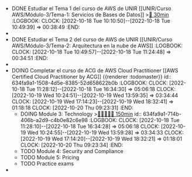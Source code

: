 - DONE Estudiar el Tema 1 del curso de AWS de UNIR [[UNIR/Curso AWS/Módulo-3/Tema-1: Servicios de Bases de Datos]] >[🍅 30min](#agenda-pomo://?t=f-1666080674567-1800)
  :LOGBOOK:
  CLOCK: [2022-10-18 Tue 10:10:50]--[2022-10-18 Tue 10:49:39] =>  00:38:49
  :END:
-
- DONE Estudiar el Tema 2 del curso de AWS de UNIR [[UNIR/Curso AWS/Módulo-3/Tema-2: Arquitectura en la nube de AWS]]
  :LOGBOOK:
  CLOCK: [2022-10-18 Tue 10:49:57]--[2022-10-18 Tue 11:24:48] =>  00:34:51
  :END:
-
- DOING Completar el curso de ACG de AWS Cloud Practitioner [[AWS Certified Cloud Practitioner by ACG]] {{renderer :todomaster}}
  id:: 634fa9a1-1508-4d5e-8385-52d658622b0b
  :LOGBOOK:
  CLOCK: [2022-10-18 Tue 11:28:12]--[2022-10-18 Tue 16:34:30] =>  05:06:18
  CLOCK: [2022-10-19 Wed 10:24:51]--[2022-10-19 Wed 13:59:35] =>  03:34:44
  CLOCK: [2022-10-19 Wed 17:14:23]--[2022-10-19 Wed 18:32:41] =>  01:18:18
  CLOCK: [2022-10-20 Thu 09:23:31]
  :END:
	- DOING Module 3: Technology >[🍅🍅🍅🍅🍅 150min](#agenda-pomo://?t=f-1666085375526-1800%2Cf-1666103653671-1800%2Cf-1666106377102-1800%2Cf-1666109775763-1800%2Cf-1666250931540-1800)
	  id:: 634fa9a1-714b-406b-a2d9-c4b0e82c6e98
	  :LOGBOOK:
	  CLOCK: [2022-10-18 Tue 11:28:10]--[2022-10-18 Tue 16:34:28] =>  05:06:18
	  CLOCK: [2022-10-19 Wed 10:24:55]--[2022-10-19 Wed 13:59:28] =>  03:34:33
	  CLOCK: [2022-10-19 Wed 17:14:20]--[2022-10-19 Wed 18:32:21] =>  01:18:01
	  CLOCK: [2022-10-20 Thu 09:23:34]
	  :END:
	- TODO Module 4: Security and Compliance
	- TODO Module 5: Pricing
	- TODO Practice exams
-